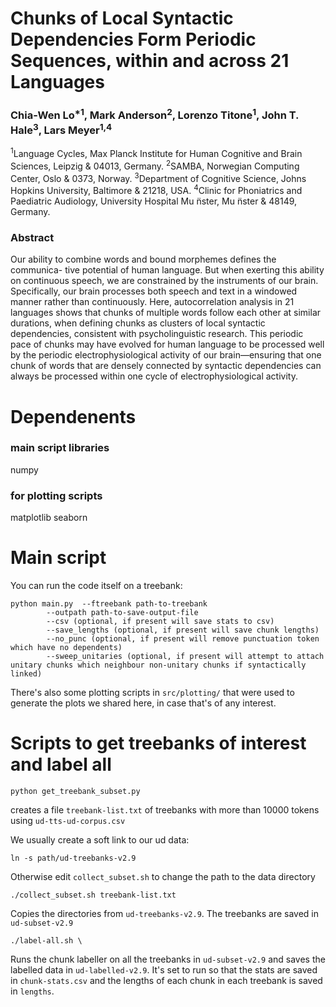 # Chunks of Local Syntactic Dependencies Form Periodic Sequences, within and across 21 Languages 
### Chia-Wen Lo<sup>*1</sup>, Mark Anderson<sup>2</sup>, Lorenzo Titone<sup>1</sup>, John T. Hale<sup>3</sup>, Lars Meyer<sup>1,4</sup>
<sup>1</sup>Language Cycles, Max Planck Institute for Human Cognitive and Brain Sciences, Leipzig & 04013, Germany.
<sup>2</sup>SAMBA, Norwegian Computing Center, Oslo & 0373, Norway.
<sup>3</sup>Department of Cognitive Science, Johns Hopkins University, Baltimore & 21218, USA.
<sup>4</sup>Clinic for Phoniatrics and Paediatric Audiology, University Hospital Mu ̈nster, Mu ̈nster & 48149, Germany.

### Abstract
Our ability to combine words and bound morphemes defines the communica- tive potential of human language. But when exerting this ability on continuous speech, we are constrained by the instruments of our brain. Specifically, our brain processes both speech and text in a windowed manner rather than continuously. Here, autocorrelation analysis in 21 languages shows that chunks of multiple words follow each other at similar durations, when defining chunks as clusters of local syntactic dependencies, consistent with psycholinguistic research. This periodic pace of chunks may have evolved for human language to be processed well by the periodic electrophysiological activity of our brain—ensuring that one chunk of words that are densely connected by syntactic dependencies can always be processed within one cycle of electrophysiological activity.

# Dependenents
### main script libraries
numpy

### for plotting scripts
matplotlib
seaborn

# Main script

You can run the code itself on a treebank:

```
python main.py  --ftreebank path-to-treebank
		--outpath path-to-save-output-file 
		--csv (optional, if present will save stats to csv) 
		--save_lengths (optional, if present will save chunk lengths)
		--no_punc (optional, if present will remove punctuation token which have no dependents)
		--sweep_unitaries (optional, if present will attempt to attach unitary chunks which neighbour non-unitary chunks if syntactically linked)
```

There's also some plotting scripts in `src/plotting/` that were used to generate the plots we shared here, in case that's of any interest.

# Scripts to get treebanks of interest and label all

```
python get_treebank_subset.py
```

creates a file `treebank-list.txt` of treebanks with more than 10000 tokens using `ud-tts-ud-corpus.csv`

We usually create a soft link to our ud data:

```
ln -s path/ud-treebanks-v2.9
```

Otherwise edit `collect_subset.sh` to change the path to the data directory

```
./collect_subset.sh treebank-list.txt
```

Copies the directories from `ud-treebanks-v2.9`. The treebanks are saved in `ud-subset-v2.9`


```
./label-all.sh \
```

Runs the chunk labeller on all the treebanks in `ud-subset-v2.9` and saves the labelled data in `ud-labelled-v2.9`. It's set to run so that the stats are saved in `chunk-stats.csv` and the lengths of each chunk in each treebank is saved in `lengths`. 

